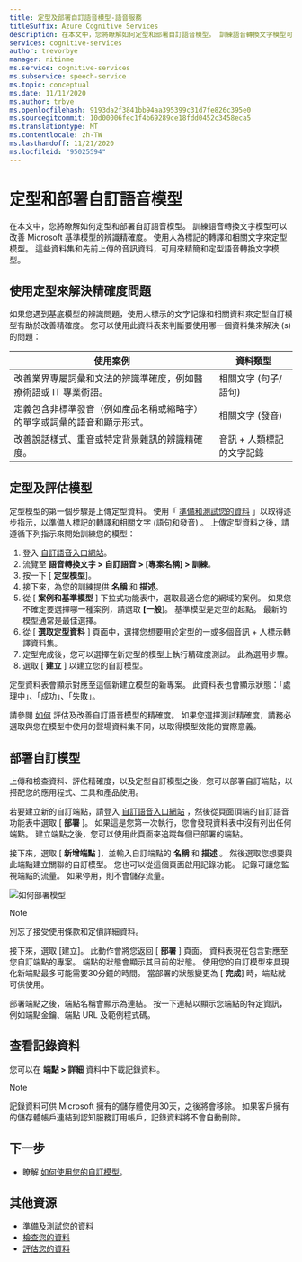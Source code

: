 ```yaml
---
title: 定型及部署自訂語音模型-語音服務
titleSuffix: Azure Cognitive Services
description: 在本文中，您將瞭解如何定型和部署自訂語音模型。 訓練語音轉換文字模型可以改善 Microsoft 基準模型或自訂模型的辨識精確度。 使用人為標記的轉譯和相關文字來定型模型。
services: cognitive-services
author: trevorbye
manager: nitinme
ms.service: cognitive-services
ms.subservice: speech-service
ms.topic: conceptual
ms.date: 11/11/2020
ms.author: trbye
ms.openlocfilehash: 9193da2f3841bb94aa395399c31d7fe826c395e0
ms.sourcegitcommit: 10d00006fec1f4b69289ce18fdd0452c3458eca5
ms.translationtype: MT
ms.contentlocale: zh-TW
ms.lasthandoff: 11/21/2020
ms.locfileid: "95025594"
---
```

# <a name="train-and-deploy-a-custom-speech-model"></a>定型和部署自訂語音模型

在本文中，您將瞭解如何定型和部署自訂語音模型。 訓練語音轉換文字模型可以改善 Microsoft 基準模型的辨識精確度。 使用人為標記的轉譯和相關文字來定型模型。 這些資料集和先前上傳的音訊資料，可用來精簡和定型語音轉換文字模型。

## <a name="use-training-to-resolve-accuracy-issues"></a>使用定型來解決精確度問題

如果您遇到基底模型的辨識問題，使用人標示的文字記錄和相關資料來定型自訂模型有助於改善精確度。 您可以使用此資料表來判斷要使用哪一個資料集來解決 (s) 的問題：

| 使用案例 | 資料類型 |
| -------- | --------- |
| 改善業界專屬詞彙和文法的辨識準確度，例如醫療術語或 IT 專業術語。 | 相關文字 (句子/語句)  |
| 定義包含非標準發音（例如產品名稱或縮略字）的單字或詞彙的語音和顯示形式。 | 相關文字 (發音)  |
| 改善說話樣式、重音或特定背景雜訊的辨識精確度。 | 音訊 + 人類標記的文字記錄 |

## <a name="train-and-evaluate-a-model"></a>定型及評估模型

定型模型的第一個步驟是上傳定型資料。 使用「 [準備和測試您的資料](./how-to-custom-speech-test-and-train.md) 」以取得逐步指示，以準備人標記的轉譯和相關文字 (語句和發音) 。 上傳定型資料之後，請遵循下列指示來開始訓練您的模型：

1. 登入 [自訂語音入口網站](https://speech.microsoft.com/customspeech)。
2. 流覽至 **語音轉換文字 > 自訂語音 > [專案名稱] > 訓練**。
3. 按一下 [ **定型模型**]。
4. 接下來，為您的訓練提供 **名稱** 和 **描述**。
5. 從 [ **案例和基準模型** ] 下拉式功能表中，選取最適合您的網域的案例。 如果您不確定要選擇哪一種案例，請選取 **[一般**]。 基準模型是定型的起點。 最新的模型通常是最佳選擇。
6. 從 [ **選取定型資料** ] 頁面中，選擇您想要用於定型的一或多個音訊 + 人標示轉譯資料集。
7. 定型完成後，您可以選擇在新定型的模型上執行精確度測試。 此為選用步驟。
8. 選取 [ **建立** ] 以建立您的自訂模型。

定型資料表會顯示對應至這個新建立模型的新專案。 此資料表也會顯示狀態：「處理中」、「成功」、「失敗」。

請參閱 [如何](how-to-custom-speech-evaluate-data.md) 評估及改善自訂語音模型的精確度。 如果您選擇測試精確度，請務必選取與您在模型中使用的聲場資料集不同，以取得模型效能的實際意義。

## <a name="deploy-a-custom-model"></a>部署自訂模型

上傳和檢查資料、評估精確度，以及定型自訂模型之後，您可以部署自訂端點，以搭配您的應用程式、工具和產品使用。 

若要建立新的自訂端點，請登入 [自訂語音入口網站](https://speech.microsoft.com/customspeech) ，然後從頁面頂端的自訂語音功能表中選取 [ **部署** ]。 如果這是您第一次執行，您會發現資料表中沒有列出任何端點。 建立端點之後，您可以使用此頁面來追蹤每個已部署的端點。

接下來，選取 [ **新增端點** ]，並輸入自訂端點的 **名稱** 和 **描述** 。 然後選取您想要與此端點建立關聯的自訂模型。 您也可以從這個頁面啟用記錄功能。 記錄可讓您監視端點的流量。 如果停用，則不會儲存流量。

![如何部署模型](./media/custom-speech/custom-speech-deploy-model.png)

> [!NOTE]
> 別忘了接受使用條款和定價詳細資料。

接下來，選取 [建立]。 此動作會將您返回 [ **部署** ] 頁面。 資料表現在包含對應至您自訂端點的專案。 端點的狀態會顯示其目前的狀態。 使用您的自訂模型來具現化新端點最多可能需要30分鐘的時間。 當部署的狀態變更為 [ **完成**] 時，端點就可供使用。

部署端點之後，端點名稱會顯示為連結。 按一下連結以顯示您端點的特定資訊，例如端點金鑰、端點 URL 及範例程式碼。

## <a name="view-logging-data"></a>查看記錄資料

您可以在 **端點 > 詳細** 資料中下載記錄資料。
> [!NOTE]
>記錄資料可供 Microsoft 擁有的儲存體使用30天，之後將會移除。 如果客戶擁有的儲存體帳戶連結到認知服務訂用帳戶，記錄資料將不會自動刪除。

## <a name="next-steps"></a>下一步

* 瞭解 [如何使用您的自訂模型](how-to-specify-source-language.md)。

## <a name="additional-resources"></a>其他資源

- [準備及測試您的資料](./how-to-custom-speech-test-and-train.md)
- [檢查您的資料](how-to-custom-speech-inspect-data.md)
- [評估您的資料](how-to-custom-speech-evaluate-data.md)
